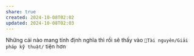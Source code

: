 ```yaml
---
share: true
created: 2024-10-08T02:02
updated: 2024-10-08T02:03
---
```

Những cái nào mang tính định nghĩa thì rồi sẽ thấy vào `📜Tài nguyên/Giải pháp kỹ thuật/` tiện hơn